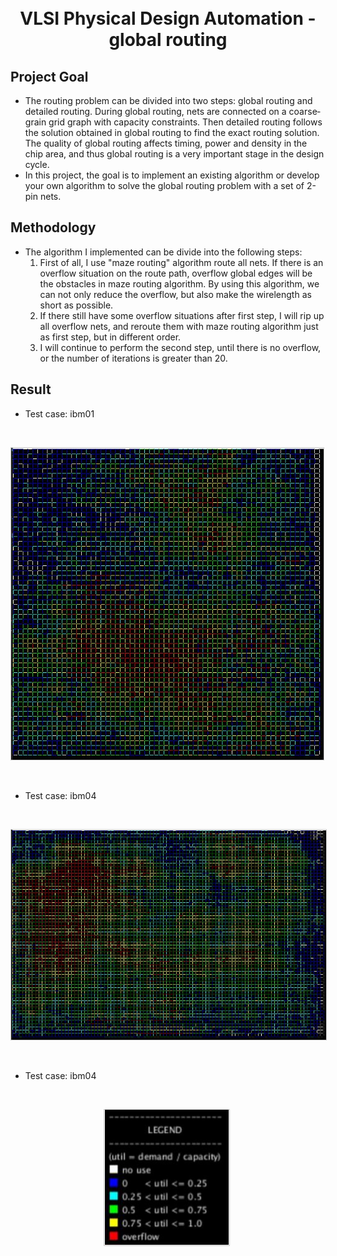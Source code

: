 <h1 align="center">
  <br>
    VLSI Physical Design Automation - global routing
  <br>
</h1>


## Project Goal
* The routing problem can be divided into two steps:
global routing and detailed routing. During global routing, nets are connected on a
coarse‐grain grid graph with capacity constraints. Then detailed routing follows the
solution obtained in global routing to find the exact routing solution. The quality of
global routing affects timing, power and density in the chip area, and thus global
routing is a very important stage in the design cycle.
* In this project, the goal is to implement an existing algorithm or develop
your own algorithm to solve the global routing problem with a set of 2-pin nets.

## Methodology
* The algorithm I implemented can be divide into the following steps:
    1. First of all, I use "maze routing" algorithm route all nets. If there is an overflow situation on the route path, overflow global edges will be the obstacles in maze routing algorithm. By using this algorithm, we can not only reduce the overflow, but also make the wirelength as short as possible.
    2. If there still have some overflow situations after first step, I will rip up all overflow nets, and reroute them with maze routing algorithm just as first step, but in different order.
    3. I will continue to perform the second step, until there is no overflow, or the number of iterations is greater than 20.

## Result
* Test case: ibm01
<br>
<p align="center">
<img src="https://github.com/rrrjjj2019/VLSI-Physical-Design-Automation-global-routing/blob/master/01.JPG" width="500" style="margin-right:5px; border: 1px solid #ccc;" />
</p>
<br>

* Test case: ibm04
<br>
<p align="center">
<img src="https://github.com/rrrjjj2019/VLSI-Physical-Design-Automation-global-routing/blob/master/04.JPG" width="600" style="margin-right:5px; border: 1px solid #ccc;" />
</p>
<br>


* Test case: ibm04
<br>
<p align="center">
<img src="https://github.com/rrrjjj2019/VLSI-Physical-Design-Automation-global-routing/blob/master/legend.JPG" width="200" style="margin-right:5px; border: 1px solid #ccc;" />
</p>
<br>

